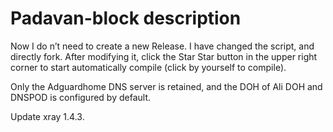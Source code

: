 # Padavan-block description
Now I do n’t need to create a new Release. I have changed the script, and directly fork. After modifying it, click the Star Star button in the upper right corner to start automatically compile (click by yourself to compile).

Only the Adguardhome DNS server is retained, and the DOH of Ali DOH and DNSPOD is configured by default.

Update xray 1.4.3.
